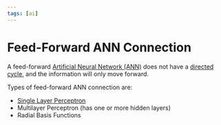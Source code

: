 ```yaml
---
tags: [ai]
---
```


# Feed-Forward ANN Connection

A feed-forward [Artificial Neural Network (ANN)](202309091335.md) does not have
a [directed cycle](202204112118.md), and the information will only move forward.

Types of feed-forward ANN connection are:
- [Single Layer Perceptron](202309091416.md)
- Multilayer Perceptron (has one or more hidden layers)
- Radial Basis Functions
